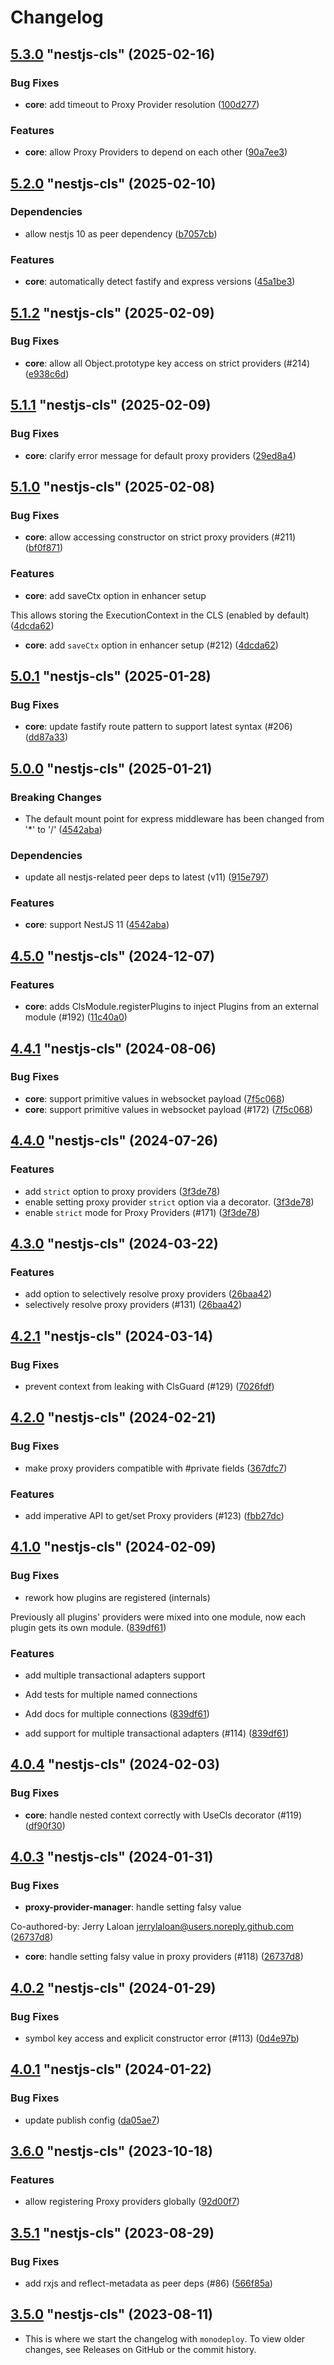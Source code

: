 # Changelog

<!-- MONODEPLOY:BELOW -->

## [5.3.0](https://github.com/Papooch/nestjs-cls/compare/nestjs-cls@5.2.0...nestjs-cls@5.3.0) "nestjs-cls" (2025-02-16)<a name="5.3.0"></a>

### Bug Fixes

* **core**: add timeout to Proxy Provider resolution ([100d277](https://github.com/Papooch/nestjs-cls/commits/100d277))

### Features

* **core**: allow Proxy Providers to depend on each other ([90a7ee3](https://github.com/Papooch/nestjs-cls/commits/90a7ee3))




## [5.2.0](https://github.com/Papooch/nestjs-cls/compare/nestjs-cls@5.1.2...nestjs-cls@5.2.0) "nestjs-cls" (2025-02-10)<a name="5.2.0"></a>

### Dependencies

* allow nestjs 10 as peer dependency ([b7057cb](https://github.com/Papooch/nestjs-cls/commits/b7057cb))

### Features

* **core**: automatically detect fastify and express versions ([45a1be3](https://github.com/Papooch/nestjs-cls/commits/45a1be3))




## [5.1.2](https://github.com/Papooch/nestjs-cls/compare/nestjs-cls@5.1.1...nestjs-cls@5.1.2) "nestjs-cls" (2025-02-09)<a name="5.1.2"></a>

### Bug Fixes

* **core**: allow all Object.prototype key access on strict providers (#214) ([e938c6d](https://github.com/Papooch/nestjs-cls/commits/e938c6d))




## [5.1.1](https://github.com/Papooch/nestjs-cls/compare/nestjs-cls@5.1.0...nestjs-cls@5.1.1) "nestjs-cls" (2025-02-09)<a name="5.1.1"></a>

### Bug Fixes

* **core**: clarify error message for default proxy providers ([29ed8a4](https://github.com/Papooch/nestjs-cls/commits/29ed8a4))




## [5.1.0](https://github.com/Papooch/nestjs-cls/compare/nestjs-cls@5.0.1...nestjs-cls@5.1.0) "nestjs-cls" (2025-02-08)<a name="5.1.0"></a>

### Bug Fixes

* **core**: allow accessing constructor on strict proxy providers (#211) ([bf0f871](https://github.com/Papooch/nestjs-cls/commits/bf0f871))

### Features

* **core**: add saveCtx option in enhancer setup

This allows storing the ExecutionContext in the CLS (enabled by default) ([4dcda62](https://github.com/Papooch/nestjs-cls/commits/4dcda62))
* **core**: add `saveCtx` option in enhancer setup (#212) ([4dcda62](https://github.com/Papooch/nestjs-cls/commits/4dcda62))




## [5.0.1](https://github.com/Papooch/nestjs-cls/compare/nestjs-cls@5.0.0...nestjs-cls@5.0.1) "nestjs-cls" (2025-01-28)<a name="5.0.1"></a>

### Bug Fixes

* **core**: update fastify route pattern to support latest syntax (#206) ([dd87a33](https://github.com/Papooch/nestjs-cls/commits/dd87a33))




## [5.0.0](https://github.com/Papooch/nestjs-cls/compare/nestjs-cls@4.5.0...nestjs-cls@5.0.0) "nestjs-cls" (2025-01-21)<a name="5.0.0"></a>

### Breaking Changes

* The default mount point for express middleware has been changed from '*' to '/' ([4542aba](https://github.com/Papooch/nestjs-cls/commits/4542aba))

### Dependencies

* update all nestjs-related peer deps to latest (v11) ([915e797](https://github.com/Papooch/nestjs-cls/commits/915e797))

### Features

* **core**: support NestJS 11 ([4542aba](https://github.com/Papooch/nestjs-cls/commits/4542aba))




## [4.5.0](https://github.com/Papooch/nestjs-cls/compare/nestjs-cls@4.4.1...nestjs-cls@4.5.0) "nestjs-cls" (2024-12-07)<a name="4.5.0"></a>

### Features

* **core**: adds ClsModule.registerPlugins to inject Plugins from an external module (#192) ([11c40a0](https://github.com/Papooch/nestjs-cls/commits/11c40a0))




## [4.4.1](https://github.com/Papooch/nestjs-cls/compare/nestjs-cls@4.4.0...nestjs-cls@4.4.1) "nestjs-cls" (2024-08-06)<a name="4.4.1"></a>

### Bug Fixes

* **core**: support primitive values in websocket payload ([7f5c068](https://github.com/Papooch/nestjs-cls/commits/7f5c068))
* **core**: support primitive values in websocket payload (#172) ([7f5c068](https://github.com/Papooch/nestjs-cls/commits/7f5c068))




## [4.4.0](https://github.com/Papooch/nestjs-cls/compare/nestjs-cls@4.3.0...nestjs-cls@4.4.0) "nestjs-cls" (2024-07-26)<a name="4.4.0"></a>

### Features

* add `strict` option to proxy providers ([3f3de78](https://github.com/Papooch/nestjs-cls/commits/3f3de78))
* enable setting proxy provider `strict` option via a decorator. ([3f3de78](https://github.com/Papooch/nestjs-cls/commits/3f3de78))
* enable `strict` mode for Proxy Providers (#171) ([3f3de78](https://github.com/Papooch/nestjs-cls/commits/3f3de78))




## [4.3.0](https://github.com/Papooch/nestjs-cls/compare/nestjs-cls@4.2.1...nestjs-cls@4.3.0) "nestjs-cls" (2024-03-22)<a name="4.3.0"></a>

### Features

* add option to selectively resolve proxy providers ([26baa42](https://github.com/Papooch/nestjs-cls/commits/26baa42))
* selectively resolve proxy providers (#131) ([26baa42](https://github.com/Papooch/nestjs-cls/commits/26baa42))




## [4.2.1](https://github.com/Papooch/nestjs-cls/compare/nestjs-cls@4.2.0...nestjs-cls@4.2.1) "nestjs-cls" (2024-03-14)<a name="4.2.1"></a>

### Bug Fixes

* prevent context from leaking with ClsGuard (#129) ([7026fdf](https://github.com/Papooch/nestjs-cls/commits/7026fdf))




## [4.2.0](https://github.com/Papooch/nestjs-cls/compare/nestjs-cls@4.1.0...nestjs-cls@4.2.0) "nestjs-cls" (2024-02-21)<a name="4.2.0"></a>

### Bug Fixes

* make proxy providers compatible with #private fields ([367dfc7](https://github.com/Papooch/nestjs-cls/commits/367dfc7))

### Features

* add imperative API to get/set Proxy providers (#123) ([fbb27dc](https://github.com/Papooch/nestjs-cls/commits/fbb27dc))




## [4.1.0](https://github.com/Papooch/nestjs-cls/compare/nestjs-cls@4.0.4...nestjs-cls@4.1.0) "nestjs-cls" (2024-02-09)<a name="4.1.0"></a>

### Bug Fixes

* rework how plugins are registered (internals)

Previously all plugins' providers were mixed into one module,
now each plugin gets its own module. ([839df61](https://github.com/Papooch/nestjs-cls/commits/839df61))

### Features

* add multiple transactional adapters support

* Add tests for multiple named connections

* Add docs for multiple connections ([839df61](https://github.com/Papooch/nestjs-cls/commits/839df61))
* add support for multiple transactional adapters (#114) ([839df61](https://github.com/Papooch/nestjs-cls/commits/839df61))




## [4.0.4](https://github.com/Papooch/nestjs-cls/compare/nestjs-cls@4.0.3...nestjs-cls@4.0.4) "nestjs-cls" (2024-02-03)<a name="4.0.4"></a>

### Bug Fixes

* **core**: handle nested context correctly with UseCls decorator (#119) ([df90f30](https://github.com/Papooch/nestjs-cls/commits/df90f30))




## [4.0.3](https://github.com/Papooch/nestjs-cls/compare/nestjs-cls@4.0.2...nestjs-cls@4.0.3) "nestjs-cls" (2024-01-31)<a name="4.0.3"></a>

### Bug Fixes

* **proxy-provider-manager**: handle setting falsy value

Co-authored-by: Jerry Laloan <jerrylaloan@users.noreply.github.com> ([26737d8](https://github.com/Papooch/nestjs-cls/commits/26737d8))
* **core**: handle setting falsy value in proxy providers (#118) ([26737d8](https://github.com/Papooch/nestjs-cls/commits/26737d8))




## [4.0.2](https://github.com/Papooch/nestjs-cls/compare/nestjs-cls@4.0.1...nestjs-cls@4.0.2) "nestjs-cls" (2024-01-29)<a name="4.0.2"></a>

### Bug Fixes

* symbol key access and explicit constructor error (#113) ([0d4e97b](https://github.com/Papooch/nestjs-cls/commits/0d4e97b))




## [4.0.1](https://github.com/Papooch/nestjs-cls/compare/nestjs-cls@4.0.0...nestjs-cls@4.0.1) "nestjs-cls" (2024-01-22)<a name="4.0.1"></a>

### Bug Fixes

* update publish config ([da05ae7](https://github.com/Papooch/nestjs-cls/commits/da05ae7))




## [3.6.0](https://github.com/Papooch/nestjs-cls/compare/nestjs-cls@3.5.1...nestjs-cls@3.6.0) "nestjs-cls" (2023-10-18)<a name="3.6.0"></a>

### Features

* allow registering Proxy providers globally ([92d00f7](https://github.com/Papooch/nestjs-cls/commits/92d00f7))




## [3.5.1](https://github.com/Papooch/nestjs-cls/compare/nestjs-cls@3.5.0...nestjs-cls@3.5.1) "nestjs-cls" (2023-08-29)<a name="3.5.1"></a>

### Bug Fixes

* add rxjs and reflect-metadata as peer deps (#86) ([566f85a](https://github.com/Papooch/nestjs-cls/commits/566f85a))




## [3.5.0](https://github.com/Papooch/nestjs-cls/compare/v3.4.0...v3.5.0) "nestjs-cls" (2023-08-11)<a name="3.4.0"></a>

-   This is where we start the changelog with `monodeploy`. To view older changes, see Releases on GitHub or the commit history.
